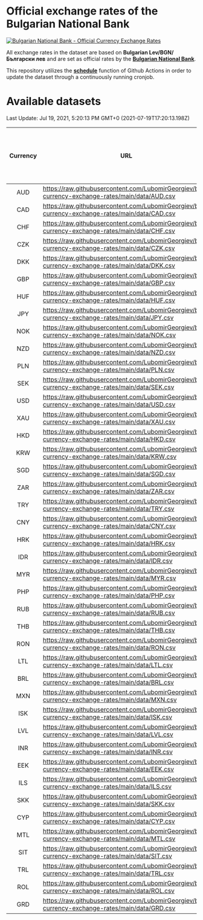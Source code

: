 # Official exchange rates of the Bulgarian National Bank

[![Bulgarian National Bank - Official Currency Exchange Rates](https://github.com/LubomirGeorgiev/bnb-currency-exchange-rates/actions/workflows/update-rates.yml/badge.svg?branch=main)](https://github.com/LubomirGeorgiev/bnb-currency-exchange-rates/actions/workflows/update-rates.yml)

All exchange rates in the dataset are based on **Bulgarian Lev/BGN/Български лев** and are set as official rates by the [**Bulgarian National Bank**](https://www.bnb.bg/Statistics/StExternalSector/StExchangeRates/StERForeignCurrencies/index.htm?toLang=_EN).

This repository utilizes the [**schedule**](https://docs.github.com/en/actions/reference/events-that-trigger-workflows) function of Github Actions in order to update the dataset through a continuously running cronjob.

# Available datasets

<!-- START LINKS (DO NOT EVER FU*ING DELETE THIS COMMENT FOR THE LOVE OF YOUR LIFE!!! IF YOU ARE CURIOS HOW IT WORKS, YOU CAN HAVE A LOOK AT ./src/updateReadme.ts) -->

Last Update: Jul 19, 2021, 5:20:13 PM GMT+0 (2021-07-19T17:20:13.198Z)

| Currency | URL                                                                                             | Number of records | Number of missing days that were filled in |
| :------: | ----------------------------------------------------------------------------------------------- | :---------------: | :----------------------------------------: |
|   AUD    | https://raw.githubusercontent.com/LubomirGeorgiev/bnb-currency-exchange-rates/main/data/AUD.csv |       7830        |                    2413                    |
|   CAD    | https://raw.githubusercontent.com/LubomirGeorgiev/bnb-currency-exchange-rates/main/data/CAD.csv |       7830        |                    2413                    |
|   CHF    | https://raw.githubusercontent.com/LubomirGeorgiev/bnb-currency-exchange-rates/main/data/CHF.csv |       7830        |                    2413                    |
|   CZK    | https://raw.githubusercontent.com/LubomirGeorgiev/bnb-currency-exchange-rates/main/data/CZK.csv |       7830        |                    2413                    |
|   DKK    | https://raw.githubusercontent.com/LubomirGeorgiev/bnb-currency-exchange-rates/main/data/DKK.csv |       7830        |                    2413                    |
|   GBP    | https://raw.githubusercontent.com/LubomirGeorgiev/bnb-currency-exchange-rates/main/data/GBP.csv |       7830        |                    2413                    |
|   HUF    | https://raw.githubusercontent.com/LubomirGeorgiev/bnb-currency-exchange-rates/main/data/HUF.csv |       7830        |                    2413                    |
|   JPY    | https://raw.githubusercontent.com/LubomirGeorgiev/bnb-currency-exchange-rates/main/data/JPY.csv |       7830        |                    2413                    |
|   NOK    | https://raw.githubusercontent.com/LubomirGeorgiev/bnb-currency-exchange-rates/main/data/NOK.csv |       7830        |                    2413                    |
|   NZD    | https://raw.githubusercontent.com/LubomirGeorgiev/bnb-currency-exchange-rates/main/data/NZD.csv |       7830        |                    2413                    |
|   PLN    | https://raw.githubusercontent.com/LubomirGeorgiev/bnb-currency-exchange-rates/main/data/PLN.csv |       7830        |                    2413                    |
|   SEK    | https://raw.githubusercontent.com/LubomirGeorgiev/bnb-currency-exchange-rates/main/data/SEK.csv |       7830        |                    2413                    |
|   USD    | https://raw.githubusercontent.com/LubomirGeorgiev/bnb-currency-exchange-rates/main/data/USD.csv |       7830        |                    2413                    |
|   XAU    | https://raw.githubusercontent.com/LubomirGeorgiev/bnb-currency-exchange-rates/main/data/XAU.csv |       7830        |                    2415                    |
|   HKD    | https://raw.githubusercontent.com/LubomirGeorgiev/bnb-currency-exchange-rates/main/data/HKD.csv |       7530        |                    2324                    |
|   KRW    | https://raw.githubusercontent.com/LubomirGeorgiev/bnb-currency-exchange-rates/main/data/KRW.csv |       7530        |                    2324                    |
|   SGD    | https://raw.githubusercontent.com/LubomirGeorgiev/bnb-currency-exchange-rates/main/data/SGD.csv |       7530        |                    2324                    |
|   ZAR    | https://raw.githubusercontent.com/LubomirGeorgiev/bnb-currency-exchange-rates/main/data/ZAR.csv |       7530        |                    2324                    |
|   TRY    | https://raw.githubusercontent.com/LubomirGeorgiev/bnb-currency-exchange-rates/main/data/TRY.csv |       6010        |                    1852                    |
|   CNY    | https://raw.githubusercontent.com/LubomirGeorgiev/bnb-currency-exchange-rates/main/data/CNY.csv |       5892        |                    1818                    |
|   HRK    | https://raw.githubusercontent.com/LubomirGeorgiev/bnb-currency-exchange-rates/main/data/HRK.csv |       5892        |                    1818                    |
|   IDR    | https://raw.githubusercontent.com/LubomirGeorgiev/bnb-currency-exchange-rates/main/data/IDR.csv |       5892        |                    1818                    |
|   MYR    | https://raw.githubusercontent.com/LubomirGeorgiev/bnb-currency-exchange-rates/main/data/MYR.csv |       5892        |                    1818                    |
|   PHP    | https://raw.githubusercontent.com/LubomirGeorgiev/bnb-currency-exchange-rates/main/data/PHP.csv |       5892        |                    1818                    |
|   RUB    | https://raw.githubusercontent.com/LubomirGeorgiev/bnb-currency-exchange-rates/main/data/RUB.csv |       5892        |                    1818                    |
|   THB    | https://raw.githubusercontent.com/LubomirGeorgiev/bnb-currency-exchange-rates/main/data/THB.csv |       5892        |                    1818                    |
|   RON    | https://raw.githubusercontent.com/LubomirGeorgiev/bnb-currency-exchange-rates/main/data/RON.csv |       5833        |                    1800                    |
|   LTL    | https://raw.githubusercontent.com/LubomirGeorgiev/bnb-currency-exchange-rates/main/data/LTL.csv |       5149        |                    1578                    |
|   BRL    | https://raw.githubusercontent.com/LubomirGeorgiev/bnb-currency-exchange-rates/main/data/BRL.csv |       4922        |                    1521                    |
|   MXN    | https://raw.githubusercontent.com/LubomirGeorgiev/bnb-currency-exchange-rates/main/data/MXN.csv |       4922        |                    1521                    |
|   ISK    | https://raw.githubusercontent.com/LubomirGeorgiev/bnb-currency-exchange-rates/main/data/ISK.csv |       4834        |                    1495                    |
|   LVL    | https://raw.githubusercontent.com/LubomirGeorgiev/bnb-currency-exchange-rates/main/data/LVL.csv |       4786        |                    1466                    |
|   INR    | https://raw.githubusercontent.com/LubomirGeorgiev/bnb-currency-exchange-rates/main/data/INR.csv |       4553        |                    1405                    |
|   EEK    | https://raw.githubusercontent.com/LubomirGeorgiev/bnb-currency-exchange-rates/main/data/EEK.csv |       3998        |                    1224                    |
|   ILS    | https://raw.githubusercontent.com/LubomirGeorgiev/bnb-currency-exchange-rates/main/data/ILS.csv |       3829        |                    1186                    |
|   SKK    | https://raw.githubusercontent.com/LubomirGeorgiev/bnb-currency-exchange-rates/main/data/SKK.csv |       2972        |                    914                     |
|   CYP    | https://raw.githubusercontent.com/LubomirGeorgiev/bnb-currency-exchange-rates/main/data/CYP.csv |       2904        |                    888                     |
|   MTL    | https://raw.githubusercontent.com/LubomirGeorgiev/bnb-currency-exchange-rates/main/data/MTL.csv |       2604        |                    799                     |
|   SIT    | https://raw.githubusercontent.com/LubomirGeorgiev/bnb-currency-exchange-rates/main/data/SIT.csv |       2544        |                    780                     |
|   TRL    | https://raw.githubusercontent.com/LubomirGeorgiev/bnb-currency-exchange-rates/main/data/TRL.csv |       1818        |                    559                     |
|   ROL    | https://raw.githubusercontent.com/LubomirGeorgiev/bnb-currency-exchange-rates/main/data/ROL.csv |       1697        |                    524                     |
|   GRD    | https://raw.githubusercontent.com/LubomirGeorgiev/bnb-currency-exchange-rates/main/data/GRD.csv |        359        |                    107                     |

<!-- END LINKS (DO NOT EVER FU*ING DELETE THIS COMMENT FOR THE LOVE OF YOUR LIFE!!! IF YOU ARE CURIOS HOW IT WORKS, YOU CAN HAVE A LOOK AT ./src/updateReadme.ts) -->
